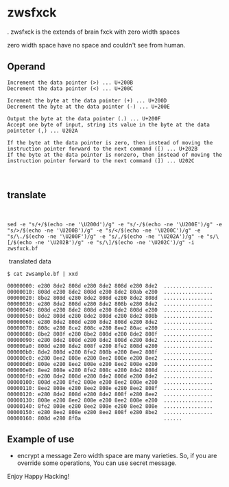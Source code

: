 # zwsfxck
‍‍‍‍‍‍‍‍‍‫​‍‍‍‍‍‍‍‍‌‎
zwsfxck is the extends of brain fxck with zero width spaces.

zero width space have no space and couldn't see from human.
‬​‏‌‍‍‍‍‍‍‍‍‍‫​‍‍‌‎‬​‍‍‍‍‍‍‍
## Operand

```‏‌‍‍‍‍‍‍‍‍‍‫​‍‌‎‬​‍‍‍‍‍‍‏‏‌‍‍‍‍‍‍‍‍‍‫​‍‌‎‬​‏‌‍‍‍‍‍‍‍‍‍‫​‎‎‎‎‎
Increment the data pointer (>) ... U+200B
Decrement th‎‎‎‎‌‎‬e data pointer (<) ... U+200C

Icr​‎‎‎‎‎‎‎‎‏‌‍‍‍‍‍‍‍‍‍‫​‍‍‍‍‍‍‍‍ement the byte at the data pointer (+) ... U+200D
Decrement the byte at the data pointer (-) ... U+200E

O‌‎‬​‏‎‎‎‎‎‎utput the byte at the data po‎‏‍‍‏‍‍‍‍‍‍‍‍‏‎‎‏‍‍‍‍‍‏‎‎‎‎inter (.) ... U+200F
Accept one byte of input, string its value in the byte at the data pointeter (,) ... U202A

If the byte at the data pointer is zero, then instead of moving the instruction pointer forward to the next command ([) ... U+202B‎‎‎‏‌‍‍‍‍‍‍‍
If the byte at the data pointer is nonzero, then instead of moving the instruction pointer forward to the next command (]) ... U202C
```
‍‍‫​‎‎‎‎‎‎‎‌‎
## translate
‬​‎‎‎‎‎‎‎‎‏‌‍‍‍‍‍‍‍‍‍‫​‍‍‌‎‬​‍‍‍‍
```
sed -e "s/+/$(echo -ne '\U200d')/g" -e "s/-/$(echo -ne '\U200E')/g" -e "s/>/$(echo -ne '\U200B')/g" -e "s/</$(echo -ne '\U200C')/g" -e "s/\./$(echo -ne '\U200F')/g" -e "s/,/$(echo -ne '\U202A')/g" -e "s/\[/$(echo -ne '\U202B')/g" -e "s/\]/$(echo -ne '\U202C')/g" -i zwsfxck.bf
```
‍‍‍‍‏‌‍‍‍‍‍‍‍‍‍‫​‎‌‎
translated data

```
$ cat zwsample.bf | xxd 

00000000: e280 8de2 808d e280 8de2 808d e280 8de2  ................
00000010: 808d e280 8de2 808d e280 8de2 80ab e280  ................
00000020: 8be2 808d e280 8de2 808d e280 8de2 808d  ................
00000030: e280 8de2 808d e280 8de2 808b e280 8de2  ................
00000040: 808d e280 8de2 808d e280 8de2 808d e280  ................
00000050: 8de2 808d e280 8de2 808d e280 8de2 808b  ................
00000060: e280 8de2 808d e280 8de2 808d e280 8de2  ................
00000070: 808c e280 8ce2 808c e280 8ee2 80ac e280  ................
00000080: 8be2 808f e280 8be2 808d e280 8de2 808f  ................
00000090: e280 8de2 808d e280 8de2 808d e280 8de2  ................
000000a0: 808d e280 8de2 808f e280 8fe2 808d e280  ................
000000b0: 8de2 808d e280 8fe2 808b e280 8ee2 808f  ................
000000c0: e280 8ee2 808e e280 8ee2 808e e280 8ee2  ................
000000d0: 808e e280 8ee2 808e e280 8ee2 808e e280  ................
000000e0: 8ee2 808e e280 8fe2 808c e280 8de2 808d  ................
000000f0: e280 8de2 808d e280 8de2 808d e280 8de2  ................
00000100: 808d e280 8fe2 808e e280 8ee2 808e e280  ................
00000110: 8ee2 808e e280 8ee2 808e e280 8ee2 808f  ................
00000120: e280 8de2 808d e280 8de2 808f e280 8ee2  ................
00000130: 808e e280 8ee2 808e e280 8ee2 808e e280  ................
00000140: 8fe2 808e e280 8ee2 808e e280 8ee2 808e  ................
00000150: e280 8ee2 808e e280 8ee2 808f e280 8be2  ................
00000160: 808d e280 8f0a                           ......
```

## Example of use

- encrypt a message
    Zero width space are many varie‬​‎‎‎‎‏‎‎‎‎‏ties. So, if you are override some operations, You can use secret message.

Enjoy Happy Hacking!

